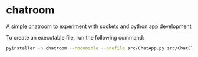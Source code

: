 # chatroom
A simple chatroom to experiment with sockets and python app development

To create an executable file, run the following command:
```bash
pyinstaller -n chatroom --noconsole --onefile src/ChatApp.py src/ChatClient.py src/ChatServer.py
```